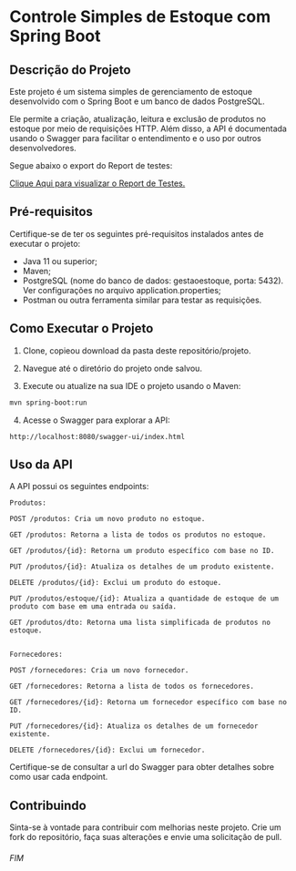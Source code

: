 # Controle Simples de Estoque com Spring Boot

## Descrição do Projeto

Este projeto é um sistema simples de gerenciamento de estoque desenvolvido com o Spring Boot e um banco de dados PostgreSQL. 

Ele permite a criação, atualização, leitura e exclusão de produtos no estoque por meio de requisições HTTP. Além disso, a API é documentada usando o Swagger para facilitar o entendimento e o uso por outros desenvolvedores.


Segue abaixo o export do Report de testes:

[Clique Aqui para visualizar o Report de Testes.](https://htmlpreview.github.io/?https://github.com/carloslaczynskizup/ProjetoZero/blob/main/projetos/Parte_2/b05_appEstoque_Desafio_082023/htmlReport/index.html)


## Pré-requisitos

Certifique-se de ter os seguintes pré-requisitos instalados antes de executar o projeto:

- Java 11 ou superior;
- Maven;
- PostgreSQL (nome do banco de dados: gestaoestoque, porta: 5432). Ver configurações no arquivo application.properties;
- Postman ou outra ferramenta similar para testar as requisições.

## Como Executar o Projeto

1. Clone, copieou download da pasta deste repositório/projeto.


2. Navegue até o diretório do projeto onde salvou.


3. Execute ou atualize na sua IDE o projeto usando o Maven:

```bash
mvn spring-boot:run
```

4. Acesse o Swagger para explorar a API:

```
http://localhost:8080/swagger-ui/index.html
```


## Uso da API

A API possui os seguintes endpoints:

```
Produtos:

POST /produtos: Cria um novo produto no estoque.

GET /produtos: Retorna a lista de todos os produtos no estoque.

GET /produtos/{id}: Retorna um produto específico com base no ID.

PUT /produtos/{id}: Atualiza os detalhes de um produto existente.

DELETE /produtos/{id}: Exclui um produto do estoque.

PUT /produtos/estoque/{id}: Atualiza a quantidade de estoque de um produto com base em uma entrada ou saída.

GET /produtos/dto: Retorna uma lista simplificada de produtos no estoque.


Fornecedores:

POST /fornecedores: Cria um novo fornecedor.

GET /fornecedores: Retorna a lista de todos os fornecedores.

GET /fornecedores/{id}: Retorna um fornecedor específico com base no ID.

PUT /fornecedores/{id}: Atualiza os detalhes de um fornecedor existente.

DELETE /fornecedores/{id}: Exclui um fornecedor.
```

Certifique-se de consultar a url do Swagger para obter detalhes sobre como usar cada endpoint.

## Contribuindo

Sinta-se à vontade para contribuir com melhorias neste projeto. Crie um fork do repositório, faça suas alterações e envie uma solicitação de pull.

###### FIM